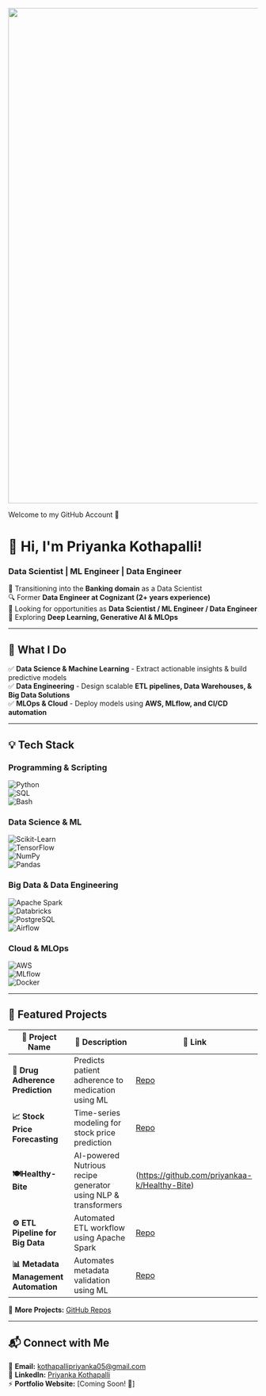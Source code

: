 <p align="center">
  <img src="https://github.com/user-attachments/assets/c1bd6156-f083-4b86-b870-a0784b282af1" width="1000px">
</p>

Welcome to my GitHub Account 👋


<h1> 👋 Hi, I'm Priyanka Kothapalli! </h1>  
<h3> Data Scientist | ML Engineer | Data Engineer </h3>  

🌱 Transitioning into the **Banking domain** as a Data Scientist  
🔍 Former **Data Engineer at Cognizant (2+ years experience)**  
🎯 Looking for opportunities as **Data Scientist / ML Engineer / Data Engineer**  
🌊 Exploring **Deep Learning, Generative AI & MLOps**  

---

## 🔬 What I Do  

✅ **Data Science & Machine Learning** - Extract actionable insights & build predictive models  
✅ **Data Engineering** - Design scalable **ETL pipelines, Data Warehouses, & Big Data Solutions**  
✅ **MLOps & Cloud** - Deploy models using **AWS, MLflow, and CI/CD automation**  

---

## 💡 Tech Stack  

### **Programming & Scripting**  
![Python](https://img.shields.io/badge/Python-3776AB?style=flat&logo=python&logoColor=white)  
![SQL](https://img.shields.io/badge/SQL-4479A1?style=flat&logo=mysql&logoColor=white)  
![Bash](https://img.shields.io/badge/Bash-4EAA25?style=flat&logo=gnu-bash&logoColor=white)  

### **Data Science & ML**  
![Scikit-Learn](https://img.shields.io/badge/Scikit--Learn-F7931E?style=flat&logo=scikit-learn&logoColor=white)  
![TensorFlow](https://img.shields.io/badge/TensorFlow-FF6F00?style=flat&logo=tensorflow&logoColor=white)  
![NumPy](https://img.shields.io/badge/NumPy-013243?style=flat&logo=numpy&logoColor=white)  
![Pandas](https://img.shields.io/badge/Pandas-150458?style=flat&logo=pandas&logoColor=white)  

### **Big Data & Data Engineering**  
![Apache Spark](https://img.shields.io/badge/Apache_Spark-E25A1C?style=flat&logo=apachespark&logoColor=white)  
![Databricks](https://img.shields.io/badge/Databricks-FF3621?style=flat&logo=databricks&logoColor=white)  
![PostgreSQL](https://img.shields.io/badge/PostgreSQL-4169E1?style=flat&logo=postgresql&logoColor=white)  
![Airflow](https://img.shields.io/badge/Apache_Airflow-017CEE?style=flat&logo=apache-airflow&logoColor=white)  

### **Cloud & MLOps**  
![AWS](https://img.shields.io/badge/AWS-232F3E?style=flat&logo=amazonaws&logoColor=white)  
![MLflow](https://img.shields.io/badge/MLflow-0194E2?style=flat&logo=mlflow&logoColor=white)  
![Docker](https://img.shields.io/badge/Docker-2496ED?style=flat&logo=docker&logoColor=white)  

---

## 🚀 Featured Projects  

| 📌 Project Name | 📝 Description | 🔗 Link |
|---|---|---|
| **🔬 Drug Adherence Prediction** | Predicts patient adherence to medication using ML | [Repo](#) |
| **📈 Stock Price Forecasting** | Time-series modeling for stock price prediction | [Repo](#) |
| **🍽️Healthy-Bite** | AI-powered Nutrious recipe generator using NLP & transformers | (https://github.com/priyankaa-k/Healthy-Bite) |
| **⚙️ ETL Pipeline for Big Data** | Automated ETL workflow using Apache Spark | [Repo](#) |
| **📊 Metadata Management Automation** | Automates metadata validation using ML | [Repo](#) |

📌 **More Projects:** [GitHub Repos](https://github.com/your-github-profile)  

---

## 📬 Connect with Me  

📧 **Email:** kothapallipriyanka05@gmail.com  
📌 **LinkedIn:** [Priyanka Kothapalli](https://www.linkedin.com/in/priyanka-kothapalli/)  
⚡ **Portfolio Website:** [Coming Soon! 🚀]  




